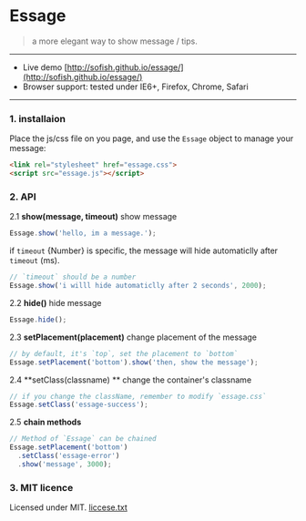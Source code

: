 #  Essage

> a more elegant way to show message / tips.

-------------------------

- Live demo [http://sofish.github.io/essage/](http://sofish.github.io/essage/)
- Browser support: tested under IE6+, Firefox, Chrome, Safari

-------------------------

### 1. installaion

Place the js/css file on you page, and use the `Essage` object to manage your message:

```html
<link rel="stylesheet" href="essage.css">
<script src="essage.js"></script>
```

### 2. API

2.1 **show(message, timeout)** show message

```js
Essage.show('hello, im a message.');
```

if `timeout` {Number} is specific, the message will hide automaticlly after `timeout` (ms).

```js
// `timeout` should be a number
Essage.show('i willl hide automaticlly after 2 seconds', 2000);
```

2.2 **hide()** hide message

```js
Essage.hide();
```

2.3 **setPlacement(placement)** change placement of the message

```js
// by default, it's `top`, set the placement to `bottom`
Essage.setPlacement('bottom').show('then, show the message');
```

2.4 **setClass(classname) ** change the container's classname

```js
// if you change the className, remember to modify `essage.css`
Essage.setClass('essage-success');
```

2.5 **chain methods**

```js
// Method of `Essage` can be chained
Essage.setPlacement('bottom')
  .setClass('essage-error')
  .show('message', 3000);
```

### 3. MIT licence

Licensed under MIT. [liccese.txt](https://github.com/sofish/essage/blob/master/license.txt)




